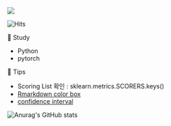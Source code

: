 <img src="https://capsule-render.vercel.app/api?type=wave&color=auto&height=200&section=header&text=Hi%20there!&fontSize=90"/>    
 
![Hits](https://hits.seeyoufarm.com/api/count/incr/badge.svg?url=https%3A%2F%2Fgithub.com%2Fpinkocto&count_bg=%23DF00AA&title_bg=%23555555&icon=github.svg&icon_color=%23E7E7E7&title=hits&edge_flat=false)
      
           
🌻 Study <br>                        
- Python      
- pytorch    
 
🔅 Tips <br>  
- Scoring List 확인 : sklearn.metrics.SCORERS.keys()   
- [Rmarkdown color box](https://stackoverflow.com/questions/25654845/how-can-i-create-a-text-box-for-a-note-in-markdown) <br>       
- [confidence interval](https://rfriend.tistory.com/114)    

![Anurag's GitHub stats](https://github-readme-stats.vercel.app/api?username=pinkocto&show_icons=true&theme=radical)        
 
  
